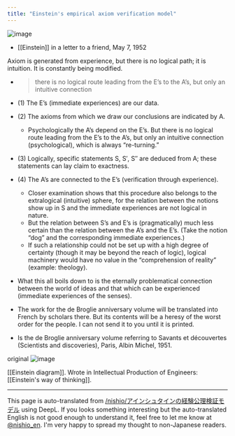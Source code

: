 ```yaml
---
title: "Einstein's empirical axiom verification model"
---
```


![image](https://gyazo.com/fbcfd5fd393121bc75c2584d1badefd2/thumb/1000)

- [[Einstein]] in a letter to a friend, May 7, 1952

Axiom is generated from experience, but there is no logical path; it is intuition. It is constantly being modified.
- > there is no logical route leading from the E’s to the A’s, but only an intuitive connection

- (1) The E’s (immediate experiences) are our data.
- (2) The axioms from which we draw our conclusions are indicated by A.
    - Psychologically the A’s depend on the E’s. But there is no logical route leading from the E’s to the A’s, but only an intuitive connection (psychological), which is always “re-turning.”
- (3) Logically, specific statements S, S′, S″ are deduced from A; these statements can lay claim to exactness.
- (4) The A’s are connected to the E’s (verification through experience).
    - Closer examination shows that this procedure also belongs to the extralogical (intuitive) sphere, for the relation between the notions show up in S and the immediate experiences are not logical in nature.
    - But the relation between S’s and E’s is (pragmatically) much less certain than the relation between the A’s and the E’s. (Take the notion “dog” and the corresponding immediate experiences.)
    - If such a relationship could not be set up with a high degree of certainty (though it may be beyond the reach of logic), logical machinery would have no value in the “comprehension of reality” (example: theology).
- What this all boils down to is the eternally problematical connection between the world of ideas and that which can be experienced (immediate experiences of the senses).
- The work for the de Broglie anniversary volume will be translated into French by scholars there. But its contents will be a heresy of the worst order for the people. I can not send it to you until it is printed.

- Is the de Broglie anniversary volume referring to Savants et découvertes (Scientists and discoveries), Paris, Albin Michel, 1951.

original
![image](https://gyazo.com/88b905d77e30aee9d6fa7858ff010108/thumb/1000)

[[Einstein diagram]].
Wrote in Intellectual Production of Engineers: [[Einstein's way of thinking]].

---
This page is auto-translated from [/nishio/アインシュタインの経験公理検証モデル](https://scrapbox.io/nishio/アインシュタインの経験公理検証モデル) using DeepL. If you looks something interesting but the auto-translated English is not good enough to understand it, feel free to let me know at [@nishio_en](https://twitter.com/nishio_en). I'm very happy to spread my thought to non-Japanese readers.